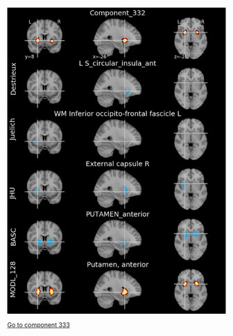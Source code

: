 


![332](preliminary/332.jpg "Component 332")

[Go to component 333](https://parietal-inria.github.io/MODL_atlas/512/333 "Component 333")